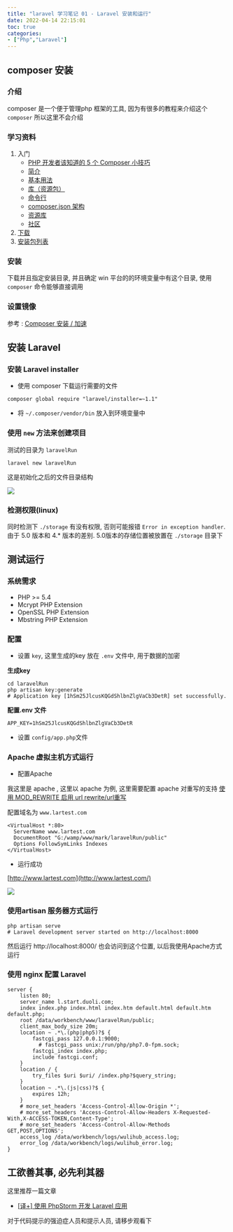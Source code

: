 ```yaml
---
title: "laravel 学习笔记 01 - Laravel 安装和运行"
date: 2022-04-14 22:15:01
toc: true
categories:
- ["Php","Laravel"]
---
```


## composer 安装




### 介绍
composer 是一个便于管理php 框架的工具, 因为有很多的教程来介绍这个 `composer` 所以这里不会介绍

### 学习资料

1. 入门
   - [PHP 开发者该知道的 5 个 Composer 小技巧](http://www.phpcomposer.com/)
   - [简介](http://docs.phpcomposer.com/00-intro.html)
   - [基本用法](http://docs.phpcomposer.com/01-basic-usage.html)
   - [库（资源包）](http://docs.phpcomposer.com/02-libraries.html)
   - [命令行](http://docs.phpcomposer.com/03-cli.html)
   - [composer.json 架构](http://docs.phpcomposer.com/04-schema.html)
   - [资源库](http://docs.phpcomposer.com/05-repositories.html)
   - [社区](http://docs.phpcomposer.com/06-community.html)
2. [下载](http://docs.phpcomposer.com/download/)
3. [安装包列表](https://packagist.org/)

### 安装
下载并且指定安装目录, 并且确定 win 平台的的环境变量中有这个目录, 使用 `composer` 命令能够直接调用

### 设置镜像
参考 : [Composer 安装 / 加速](https://wulicode.com/php/composer-install-and-use-mirror.html)

## 安装 Laravel

### 安装 Laravel installer

- 使用 composer 下载运行需要的文件
```
composer global require "laravel/installer=~1.1"
```

- 将 `~/.composer/vendor/bin` 放入到环境变量中

### 使用 `new` 方法来创建项目
测试的目录为 `laravelRun`
```
laravel new laravelRun
```
这是初始化之后的文件目录结构

![](https://file.wulicode.com/yuque/202208/04/23/08517ntIai6o.png?x-oss-process=image/resize,h_565)

### 检测权限(linux)
同时检测下 `./storage` 有没有权限, 否则可能报错 `Error in exception handler`.由于 5.0 版本和 4.* 版本的差别. 5.0版本的存储位置被放置在 `./storage` 目录下

## 测试运行

### 系统需求

- PHP >= 5.4
- Mcrypt PHP Extension
- OpenSSL PHP Extension
- Mbstring PHP Extension

### 配置

- 设置 `key`, 这里生成的key 放在 `.env` 文件中, 用于数据的加密

**生成key**
```
cd laravelRun
php artisan key:generate
# Application key [1hSm25JlcusKQGdShlbnZlgVaCb3DetR] set successfully.
```
**配置.env 文件**
```
APP_KEY=1hSm25JlcusKQGdShlbnZlgVaCb3DetR
```

- 设置 `config/app.php`文件

### Apache 虚拟主机方式运行

- 配置Apache

我这里是 apache , 这里以 apache 为例, 这里需要配置 apache 对重写的支持 [使用 MOD_REWRITE 启用 url rewrite/url重写](http://my.oschina.net/duoli/blog/389248)

配置域名为 `www.lartest.com`
```
<VirtualHost *:80>
  ServerName www.lartest.com
  DocumentRoot "G:/wamp/www/mark/laravelRun/public"
  Options FollowSymLinks Indexes
</VirtualHost>
```

- 运行成功

[http://www.lartest.com](http://www.lartest.com/)

![](https://file.wulicode.com/yuque/202208/04/23/08510Zn21MMz.png?x-oss-process=image/resize,h_524)

### 使用artisan 服务器方式运行
```
php artisan serve
# Laravel development server started on http://localhost:8000
```
然后运行 http://localhost:8000/ 也会访问到这个位置, 以后我使用Apache方式运行

### 使用 nginx 配置 Laravel
```nginx
server {
    listen 80;
    server_name l.start.duoli.com;
    index index.php index.html index.htm default.html default.htm default.php;
    root /data/workbench/www/laravelRun/public;
    client_max_body_size 20m;
    location ~ .*\.(php|php5)?$ {
        fastcgi_pass 127.0.0.1:9000;
	      # fastcgi_pass unix:/run/php/php7.0-fpm.sock;
        fastcgi_index index.php;
        include fastcgi.conf;
    }
    location / {
        try_files $uri $uri/ /index.php?$query_string;
    }
    location ~ .*\.(js|css)?$ {
        expires 12h;
    }
    # more_set_headers 'Access-Control-Allow-Origin *';
    # more_set_headers 'Access-Control-Allow-Headers X-Requested-With,X-ACCESS-TOKEN,Content-Type';
    # more_set_headers 'Access-Control-Allow-Methods GET,POST,OPTIONS';
    access_log /data/workbench/logs/wulihub_access.log;
    error_log /data/workbench/logs/wulihub_error.log;
}
```

## 工欲善其事, 必先利其器
这里推荐一篇文章

- [[译+] 使用 PhpStorm 开发 Laravel 应用](https://wulicode.com/develop/ide-phpstorm-develop-on-laravel.html)

对于代码提示的强迫症人员和提示人员, 请移步观看下

